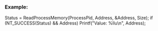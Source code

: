 
### Example:

   Status = ReadProcessMemory(ProcessPid, Address, &Address, Size);
   if (NT_SUCCESS(Status) && Address)
       Printf("Value: %llu\n", Address);
